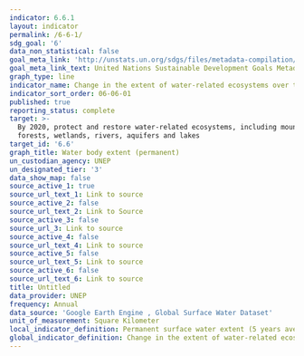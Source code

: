 ```yaml
---
indicator: 6.6.1
layout: indicator
permalink: /6-6-1/
sdg_goal: '6'
data_non_statistical: false
goal_meta_link: 'http://unstats.un.org/sdgs/files/metadata-compilation/Metadata-Goal-6.pdf'
goal_meta_link_text: United Nations Sustainable Development Goals Metadata (pdf 428kB)
graph_type: line
indicator_name: Change in the extent of water-related ecosystems over time
indicator_sort_order: 06-06-01
published: true
reporting_status: complete
target: >-
  By 2020, protect and restore water-related ecosystems, including mountains,
  forests, wetlands, rivers, aquifers and lakes
target_id: '6.6'
graph_title: Water body extent (permanent)
un_custodian_agency: UNEP
un_designated_tier: '3'
data_show_map: false
source_active_1: true
source_url_text_1: Link to source
source_active_2: false
source_url_text_2: Link to Source
source_active_3: false
source_url_3: Link to source
source_active_4: false
source_url_text_4: Link to source
source_active_5: false
source_url_text_5: Link to source
source_active_6: false
source_url_text_6: Link to source
title: Untitled
data_provider: UNEP
frequency: Annual
data_source: 'Google Earth Engine , Global Surface Water Dataset'
unit_of_measurement: Square Kilometer
local_indicator_definition: Permanent surface water extent (5 years average)
global_indicator_definition: Change in the extent of water-related ecosystems over time
---
```

